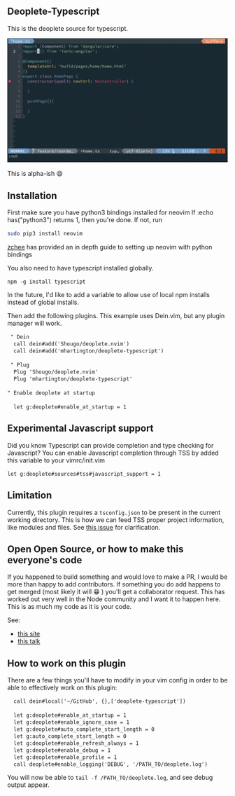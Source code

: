## Deoplete-Typescript

This is the deoplete source for typescript.

![](https://github.com/mhartington/deoplete-typescript/blob/master/deoplete-tss.gif)

This is alpha-ish :smile:

## Installation

First make sure you have python3 bindings installed for neovim
If :echo has("python3") returns 1, then you're done.
If not, run

```bash
sudo pip3 install neovim
```

[zchee](https://github.com/zchee/deoplete-jedi/wiki/Setting-up-Python-for-Neovim) has provided an in depth guide to setting up neovim with python bindings

You also need to have typescript installed globally.

```
npm -g install typescript
```
In the future, I'd like to add a variable to allow use of local npm installs instead of global installs.

Then add the following plugins. This example uses Dein.vim, but any plugin manager will work.

```viml
 " Dein
  call dein#add('Shougo/deoplete.nvim')
  call dein#add('mhartington/deoplete-typescript')

 " Plug
  Plug 'Shougo/deoplete.nvim'
  Plug 'mhartington/deoplete-typescript'

" Enable deoplete at startup

  let g:deoplete#enable_at_startup = 1
```

## Experimental Javascript support

Did you know Typescript can provide completion and type checking for Javascript? You can enable Javascript completion through TSS by added this variable to your vimrc/init.vim

```viml
let g:deoplete#sources#tss#javascript_support = 1
```

## Limitation

Currently, this plugin requires a `tsconfig.json` to be present in the current working directory. This is how we can feed TSS proper project information, like modules and files. See [this issue](https://github.com/mhartington/deoplete-typescript/issues/10) for clarification.

## Open Open Source, or how to make this everyone's code

If you happened to build something and would love to make a PR, I would be more than happy to add contributors.
If something you do add happens to get merged (most likely it will :grin: ) you'll get a collaborator request. This has worked out very well in the Node community and I want it to happen here. This is as much my code as it is your code.

See:
- [this site](http://openopensource.org)
- [this talk](https://youtu.be/wIUkWpg9FDY?t=5m10s)

## How to work on this plugin

There are a few things you'll have to modify in your vim config in order to be able to effectively work on this plugin:

```VimL
  call dein#local('~/GitHub', {},['deoplete-typescript'])

  let g:deoplete#enable_at_startup = 1
  let g:deoplete#enable_ignore_case = 1
  let g:deoplete#auto_complete_start_length = 0
  let g:auto_complete_start_length = 0
  let g:deoplete#enable_refresh_always = 1
  let g:deoplete#enable_debug = 1
  let g:deoplete#enable_profile = 1
  call deoplete#enable_logging('DEBUG', '/PATH_TO/deoplete.log') 
 ```
 
 You will now be able to `tail -f /PATH_TO/deoplete.log`, and see debug output appear.
